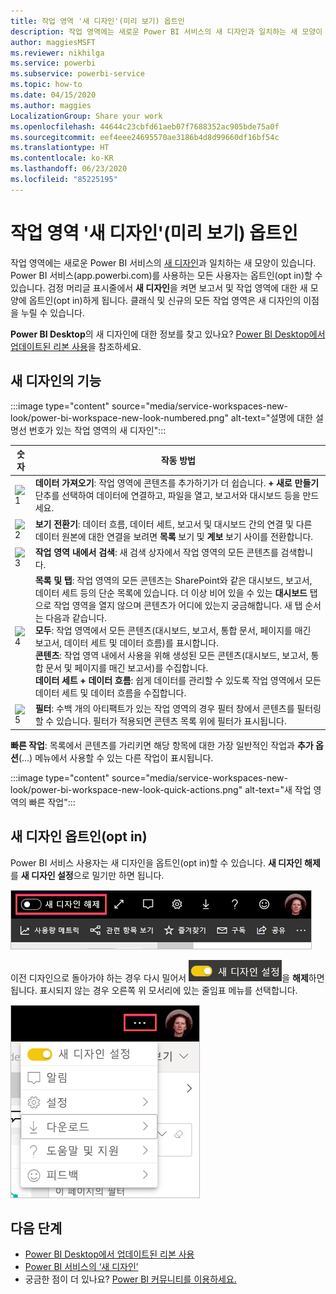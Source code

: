 ```yaml
---
title: 작업 영역 '새 디자인'(미리 보기) 옵트인
description: 작업 영역에는 새로운 Power BI 서비스의 새 디자인과 일치하는 새 모양이 있습니다.
author: maggiesMSFT
ms.reviewer: nikhilga
ms.service: powerbi
ms.subservice: powerbi-service
ms.topic: how-to
ms.date: 04/15/2020
ms.author: maggies
LocalizationGroup: Share your work
ms.openlocfilehash: 44644c23cbfd61aeb07f7688352ac905bde75a0f
ms.sourcegitcommit: eef4eee24695570ae3186b4d8d99660df16bf54c
ms.translationtype: HT
ms.contentlocale: ko-KR
ms.lasthandoff: 06/23/2020
ms.locfileid: "85225195"
---
```

# <a name="opt-in-to-the-workspace-new-look-preview"></a>작업 영역 '새 디자인'(미리 보기) 옵트인

작업 영역에는 새로운 Power BI 서비스의 [새 디자인](../consumer/service-new-look.md)과 일치하는 새 모양이 있습니다. Power BI 서비스(app.powerbi.com)를 사용하는 모든 사용자는 옵트인(opt in)할 수 있습니다. 검정 머리글 표시줄에서 **새 디자인**을 켜면 보고서 및 작업 영역에 대한 새 모양에 옵트인(opt in)하게 됩니다. 클래식 및 신규의 모든 작업 영역은 새 디자인의 이점을 누릴 수 있습니다.

**Power BI Desktop**의 새 디자인에 대한 정보를 찾고 있나요? [Power BI Desktop에서 업데이트된 리본 사용](../create-reports/desktop-ribbon.md)을 참조하세요.

## <a name="features-of-the-new-look"></a>새 디자인의 기능

:::image type="content" source="media/service-workspaces-new-look/power-bi-workspace-new-look-numbered.png" alt-text="설명에 대한 설명선 번호가 있는 작업 영역의 새 디자인":::

|숫자  |작동 방법 |
|---------|---------|
|  ![1](media/service-workspaces-new-look/circle-one.png)  | **데이터 가져오기**: 작업 영역에 콘텐츠를 추가하기가 더 쉽습니다. **+ 새로 만들기** 단추를 선택하여 데이터에 연결하고, 파일을 열고, 보고서와 대시보드 등을 만드세요.  |
| ![2](media/service-workspaces-new-look/circle-two.png)  | **보기 전환기**: 데이터 흐름, 데이터 세트, 보고서 및 대시보드 간의 연결 및 다른 데이터 원본에 대한 연결을 보려면 **목록** 보기 및 **계보** 보기 사이를 전환합니다. |
| ![3](media/service-workspaces-new-look/circle-three.png) | **작업 영역 내에서 검색**: 새 검색 상자에서 작업 영역의 모든 콘텐츠를 검색합니다.  |
| ![4](media/service-workspaces-new-look/circle-four.png)  | **목록 및 탭**: 작업 영역의 모든 콘텐츠는 SharePoint와 같은 대시보드, 보고서, 데이터 세트 등의 단순 목록에 있습니다. 더 이상 비어 있을 수 있는 **대시보드** 탭으로 작업 영역을 열지 않으며 콘텐츠가 어디에 있는지 궁금해합니다. 새 탭 순서는 다음과 같습니다. <br>**모두**: 작업 영역에서 모든 콘텐츠(대시보드, 보고서, 통합 문서, 페이지를 매긴 보고서, 데이터 세트 및 데이터 흐름)를 표시합니다. <br>**콘텐츠**: 작업 영역 내에서 사용을 위해 생성된 모든 콘텐츠(대시보드, 보고서, 통합 문서 및 페이지를 매긴 보고서)를 수집합니다. <br>**데이터 세트 + 데이터 흐름**: 쉽게 데이터를 관리할 수 있도록 작업 영역에서 모든 데이터 세트 및 데이터 흐름을 수집합니다. |
| ![5](media/service-workspaces-new-look/circle-five.png) | **필터**: 수백 개의 아티팩트가 있는 작업 영역의 경우 필터 창에서 콘텐츠를 필터링할 수 있습니다. 필터가 적용되면 콘텐츠 목록 위에 필터가 표시됩니다. |

**빠른 작업**: 목록에서 콘텐츠를 가리키면 해당 항목에 대한 가장 일반적인 작업과 **추가 옵션**(...) 메뉴에서 사용할 수 있는 다른 작업이 표시됩니다.

:::image type="content" source="media/service-workspaces-new-look/power-bi-workspace-new-look-quick-actions.png" alt-text="새 작업 영역의 빠른 작업":::

## <a name="opt-in-to-the-new-look"></a>새 디자인 옵트인(opt in)

Power BI 서비스 사용자는 새 디자인을 옵트인(opt in)할 수 있습니다. **새 디자인 해제**를 **새 디자인 설정**으로 밀기만 하면 됩니다.

![새 디자인 옵트인(opt in)](media/service-workspaces-new-look/power-bi-new-look-off.png)

이전 디자인으로 돌아가야 하는 경우 다시 밀어서 ![새 디자인 사용](media/service-workspaces-new-look/power-bi-new-look-toggle-on.png)을 **해제**하면 됩니다. 표시되지 않는 경우 오른쪽 위 모서리에 있는 줄임표 메뉴를 선택합니다.

![새 디자인 옵트아웃(opt out)](media/service-workspaces-new-look/power-bi-new-look-on.png)

## <a name="next-steps"></a>다음 단계

- [Power BI Desktop에서 업데이트된 리본 사용](../create-reports/desktop-ribbon.md)
- [Power BI 서비스의 ‘새 디자인’](../consumer/service-new-look.md)
- 궁금한 점이 더 있나요? [Power BI 커뮤니티를 이용하세요.](https://community.powerbi.com/)
